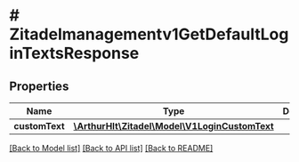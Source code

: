 # # Zitadelmanagementv1GetDefaultLoginTextsResponse

## Properties

Name | Type | Description | Notes
------------ | ------------- | ------------- | -------------
**customText** | [**\ArthurHlt\Zitadel\Model\V1LoginCustomText**](V1LoginCustomText.md) |  | [optional]

[[Back to Model list]](../../README.md#models) [[Back to API list]](../../README.md#endpoints) [[Back to README]](../../README.md)
